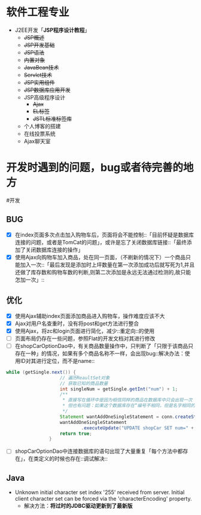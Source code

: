 # 软件工程专业
- J2EE开发「**JSP程序设计教程**」
  + ~~JSP概述~~
  + ~~JSP开发基础~~
  + ~~JSP语法~~
  + ~~内置对象~~
  + ~~JavaBean技术~~
  + ~~Servlet技术~~
  + ~~JSP实用组件~~
  + ~~JSP数据库应用开发~~
  + JSP高级程序设计
    + ~~Ajax~~
    + ~~EL标签~~
    + ~~JSTL标准标签库~~
  + 个人博客的搭建
  + 在线投票系统
  + Ajax聊天室


# 开发时遇到的问题，bug或者待完善的地方
#开发
## BUG
- [x] 在index页面多次点击加入购物车后，页面将会不能控制::「目前怀疑是数据库连接的问题，或者是TomCat的问题」，或许是忘了关闭数据库链接::「最终添加了关闭数据库连接的操作」
- [x] 使用Ajax向购物车加入商品，处在同一页面，（不刷新的情况下）一个商品只能加入一次::「最后发现是添加时上坪数量在第一次添加成功后就写死为1,并且还做了库存数和购物车数的判断,则第二次添加是永远无法通过检测的,故只能怎加一次」::

## 优化
- [x] 使用Ajax辅助index页面添加商品进入购物车，操作难度应该不大
- [x] Ajax对用户名查重时，没有将post和get方法进行整合
- [x] 使用Ajax，将zc和login页面进行简化，减少::重定向::的使用
- [ ] 页面布局仍存在一些问题，参照Flat的开发文档对其进行修改
- [ ] 在shopCarOptionDao中，有关商品数量操作中，只判断了「只限于该商品只存在一种」的情况，如果有多个商品名称不一样，会出现bug::解决办法：使用ID对其进行定位，而不是name::
``` java
while (getSingle.next()) {
					// 遍历ReaultSet对象
					// 获取已知的商品数量
					int singleNum = getSingle.getInt("num") + 1;
					/**
					 * 直接写在循环中是因为相信同样的商品在数据库中只会出现一次
					 * 但也有问题：如果这个数据库存在“编号不相同，但是名字相同的商品时，此处就会出现修改数量错误的bug”
					 */
					Statement wantAddOneSingleStatement = conn.createStatement();
					wantAddOneSingleStatement
							.executeUpdate("UPDATE shopCar SET num=" + singleNum + " where name='" + name + "' ");
					return true;
				}
```
- [ ] shopCarOptionDao中连接数据库的语句出现了大量重复「每个方法中都存在」，在类定义的时候也存在::调试解决::

## Java
- Unknown initial character set index '255' received from server. Initial client character set can be forced via the 'characterEncoding' property.
	- 解决方法：**将过时的JDBC驱动更新到了最新版**

  
